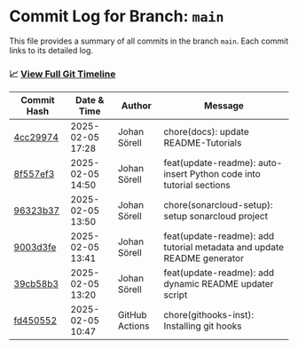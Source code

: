 # Commit Log for Branch: `main`

This file provides a summary of all commits in the branch `main`.
Each commit links to its detailed log.

### 📈 [View Full Git Timeline](./git_timeline_report.md)

| Commit Hash | Date & Time       | Author       | Message           |
|-------------|------------------|--------------|-------------------|
| [4cc29974](./4cc29974.md) | 2025-02-05 17:28 | Johan Sörell | chore(docs): update README-Tutorials |
| [8f557ef3](./8f557ef3.md) | 2025-02-05 14:50 | Johan Sörell | feat(update-readme): auto-insert Python code into tutorial sections |
| [96323b37](./96323b37.md) | 2025-02-05 13:50 | Johan Sörell | chore(sonarcloud-setup): setup sonarcloud project |
| [9003d3fe](./9003d3fe.md) | 2025-02-05 13:41 | Johan Sörell | feat(update-readme): add tutorial metadata and update README generator |
| [39cb58b3](./39cb58b3.md) | 2025-02-05 13:20 | Johan Sörell | feat(update-readme): add dynamic README updater script |
| [fd450552](./fd450552.md) | 2025-02-05 10:47 | GitHub Actions | chore(githooks-inst): Installing git hooks |
